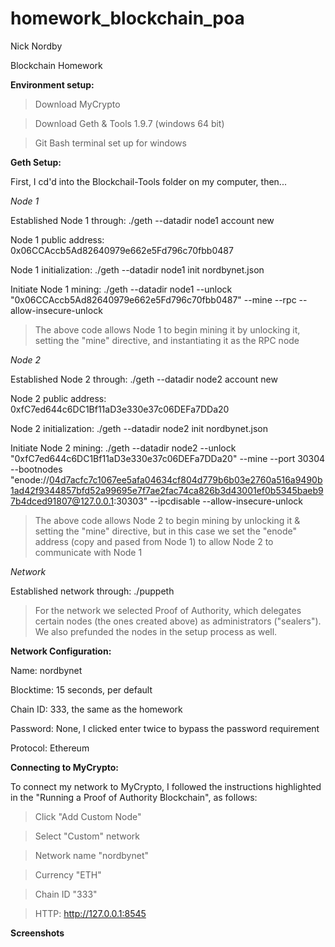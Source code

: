 # homework_blockchain_poa

Nick Nordby

Blockchain Homework


**Environment setup:**

> Download MyCrypto

> Download Geth & Tools 1.9.7 (windows 64 bit)
 
> Git Bash terminal set up for windows


**Geth Setup:**

First, I cd'd into the Blockchail-Tools folder on my computer, then...


*Node 1*

Established Node 1 through: ./geth --datadir node1 account new

Node 1 public address: 0x06CCAccb5Ad82640979e662e5Fd796c70fbb0487

Node 1 initialization: ./geth --datadir node1 init nordbynet.json

Initiate Node 1 mining: ./geth --datadir node1 --unlock "0x06CCAccb5Ad82640979e662e5Fd796c70fbb0487" --mine --rpc --allow-insecure-unlock

> The above code allows Node 1 to begin mining it by unlocking it, setting the "mine" directive, and instantiating it as the RPC node


*Node 2*

Established Node 2 through: ./geth --datadir node2 account new

Node 2 public address: 0xfC7ed644c6DC1Bf11aD3e330e37c06DEFa7DDa20

Node 2 initialization: ./geth --datadir node2 init nordbynet.json

Initiate Node 2 mining: ./geth --datadir node2 --unlock "0xfC7ed644c6DC1Bf11aD3e330e37c06DEFa7DDa20" --mine --port 30304 --bootnodes "enode://04d7acfc7c1067ee5afa04634cf804d779b6b03e2760a516a9490b1ad42f9344857bfd52a99695e7f7ae2fac74ca826b3d43001ef0b5345baeb97b4dced91807@127.0.0.1:30303" --ipcdisable --allow-insecure-unlock

> The above code allows Node 2 to begin mining by unlocking it & setting the "mine" directive, but in this case we set the "enode" address (copy and pased from Node 1) to allow Node 2 to communicate with Node 1


*Network*

Established network through: ./puppeth

> For the network we selected Proof of Authority, which delegates certain nodes (the ones created above) as administrators ("sealers"). We also prefunded the nodes in the setup process as well. 


**Network Configuration:**

Name: nordbynet

Blocktime: 15 seconds, per default

Chain ID: 333, the same as the homework

Password: None, I clicked enter twice to bypass the password requirement

Protocol: Ethereum

**Connecting to MyCrypto:**

To connect my network to MyCrypto, I followed the instructions highlighted in the "Running a Proof of Authority Blockchain", as follows:

> Click "Add Custom Node"

> Select "Custom" network

> Network name "nordbynet"

> Currency "ETH"

> Chain ID "333"

> HTTP: http://127.0.0.1:8545

**Screenshots**






